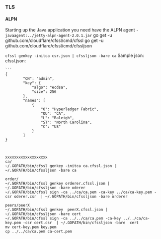 ### TLS
#### ALPN
Starting up the Java application you need have the ALPN agent `-javaagent:../jetty-alpn-agent-2.0.1.jar`
 go get -u github.com/cloudflare/cfssl/cmd/cfssl
 go get -u github.com/cloudflare/cfssl/cmd/cfssljson
 
 `cfssl genkey -initca csr.json | cfssljson -bare ca`
 Sample json:  cfssl.json:
     
    
    ```
    {
            "CN": "admin",
            "key": {
                "algo": "ecdsa",
                "size": 256
            },
            "names": [
                {
                    "O": "Hyperledger Fabric",
                    "OU": "CA",
                    "L": "Raleigh",
                    "ST": "North Carolina",
                    "C": "US"
                }
            ]
    }
   
   
   ```
   
   
   xxxxxxxxxxxxxxxxxxx
   ca/
   ~/.GOPATH/bin/cfssl genkey -initca ca.cfssl.json | ~/.GOPATH/bin/cfssljson -bare ca
   
   order/
   ~/.GOPATH/bin/cfssl genkey orderer.cfssl.json | ~/.GOPATH/bin/cfssljson -bare oderer
   ~/.GOPATH/bin/cfssl sign -ca ../ca/ca.pem -ca-key ../ca/ca-key.pem -csr oderer.csr  | ~/.GOPATH/bin/cfssljson -bare orderer
  
   peers/peerX
   ~/.GOPATH/bin/cfssl genkey  peerX.cfssl.json |  ~/.GOPATH/bin/cfssljson -bare cert
   ~/.GOPATH/bin/cfssl sign -ca ../../ca/ca.pem -ca-key ../../ca/ca-key.pem -csr cert.csr  | ~/.GOPATH/bin/cfssljson -bare  cert
   mv cert-key.pem key.pem
   cp ../../ca/ca.pem ca-cert.pem
   
   
   